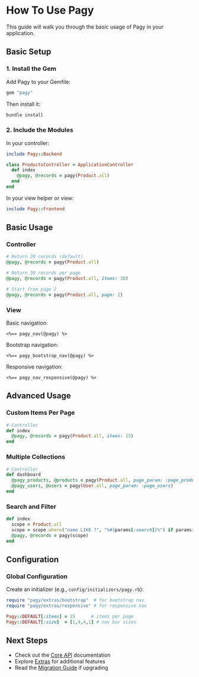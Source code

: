 # How To Use Pagy

This guide will walk you through the basic usage of Pagy in your application.

## Basic Setup

### 1. Install the Gem

Add Pagy to your Gemfile:

```ruby
gem "pagy"
```

Then install it:

```bash
bundle install
```

### 2. Include the Modules

In your controller:

```ruby
include Pagy::Backend

class ProductsController < ApplicationController
  def index
    @pagy, @records = pagy(Product.all)
  end
end
```

In your view helper or view:

```ruby
include Pagy::Frontend
```

## Basic Usage

### Controller

```ruby
# Return 20 records (default)
@pagy, @records = pagy(Product.all)

# Return 30 records per page
@pagy, @records = pagy(Product.all, items: 30)

# Start from page 2
@pagy, @records = pagy(Product.all, page: 2)
```

### View

Basic navigation:
```erb
<%== pagy_nav(@pagy) %>
```

Bootstrap navigation:
```erb
<%== pagy_bootstrap_nav(@pagy) %>
```

Responsive navigation:
```erb
<%== pagy_nav_responsive(@pagy) %>
```

## Advanced Usage

### Custom Items Per Page

```ruby
# Controller
def index
  @pagy, @records = pagy(Product.all, items: 15)
end
```

### Multiple Collections

```ruby
# Controller
def dashboard
  @pagy_products, @products = pagy(Product.all, page_param: :page_products)
  @pagy_users, @users = pagy(User.all, page_param: :page_users)
end
```

### Search and Filter

```ruby
def index
  scope = Product.all
  scope = scope.where("name LIKE ?", "%#{params[:search]}%") if params[:search].present?
  @pagy, @records = pagy(scope)
end
```

## Configuration

### Global Configuration

Create an initializer (e.g., `config/initializers/pagy.rb`):

```ruby
require "pagy/extras/bootstrap"  # for bootstrap nav
require "pagy/extras/responsive" # for responsive nav

Pagy::DEFAULT[:items] = 15      # items per page
Pagy::DEFAULT[:size]  = [1,4,4,1] # nav bar sizes
```

## Next Steps

- Check out the [Core API](api/core.md) documentation
- Explore [Extras](extras/items.md) for additional features
- Read the [Migration Guide](migration-guide.md) if upgrading 